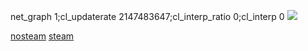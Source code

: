 net_graph 1;cl_updaterate 2147483647;cl_interp_ratio 0;cl_interp 0
![](https://i.imgur.com/43GZLOq.png)

[nosteam](https://github.com/qwertyuiop3/Segregation/tree/nosteam) [steam](https://github.com/qwertyuiop3/Segregation/tree/steam)

